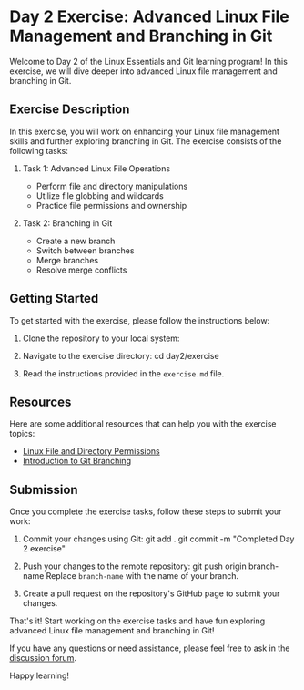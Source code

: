 # Day 2 Exercise: Advanced Linux File Management and Branching in Git

Welcome to Day 2 of the Linux Essentials and Git learning program! In this exercise, we will dive deeper into advanced Linux file management and branching in Git.

## Exercise Description

In this exercise, you will work on enhancing your Linux file management skills and further exploring branching in Git. The exercise consists of the following tasks:

1. Task 1: Advanced Linux File Operations
   - Perform file and directory manipulations
   - Utilize file globbing and wildcards
   - Practice file permissions and ownership

2. Task 2: Branching in Git
   - Create a new branch
   - Switch between branches
   - Merge branches
   - Resolve merge conflicts

## Getting Started

To get started with the exercise, please follow the instructions below:

1. Clone the repository to your local system:

2. Navigate to the exercise directory:
cd day2/exercise
3. Read the instructions provided in the `exercise.md` file.

## Resources

Here are some additional resources that can help you with the exercise topics:

- [Linux File and Directory Permissions](https://linuxcommand.org/lc3_lts0090.php)
- [Introduction to Git Branching](https://git-scm.com/book/en/v2/Git-Branching-Branches-in-a-Nutshell)

## Submission

Once you complete the exercise tasks, follow these steps to submit your work:

1. Commit your changes using Git:
git add .
git commit -m "Completed Day 2 exercise"
2. Push your changes to the remote repository:
git push origin branch-name
Replace `branch-name` with the name of your branch.

3. Create a pull request on the repository's GitHub page to submit your changes.

That's it! Start working on the exercise tasks and have fun exploring advanced Linux file management and branching in Git!

If you have any questions or need assistance, please feel free to ask in the [discussion forum](link-to-forum).

Happy learning!
